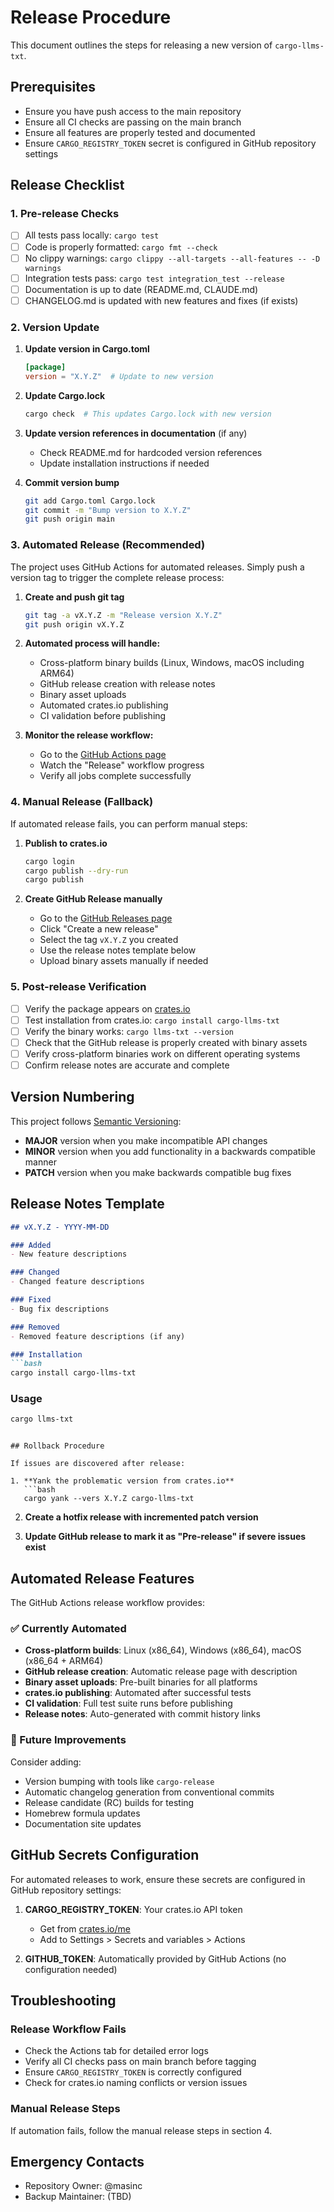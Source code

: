 # Release Procedure

This document outlines the steps for releasing a new version of `cargo-llms-txt`.

## Prerequisites

- Ensure you have push access to the main repository
- Ensure all CI checks are passing on the main branch
- Ensure all features are properly tested and documented
- Ensure `CARGO_REGISTRY_TOKEN` secret is configured in GitHub repository settings

## Release Checklist

### 1. Pre-release Checks

- [ ] All tests pass locally: `cargo test`
- [ ] Code is properly formatted: `cargo fmt --check`
- [ ] No clippy warnings: `cargo clippy --all-targets --all-features -- -D warnings`
- [ ] Integration tests pass: `cargo test integration_test --release`
- [ ] Documentation is up to date (README.md, CLAUDE.md)
- [ ] CHANGELOG.md is updated with new features and fixes (if exists)

### 2. Version Update

1. **Update version in Cargo.toml**
   ```toml
   [package]
   version = "X.Y.Z"  # Update to new version
   ```

2. **Update Cargo.lock**
   ```bash
   cargo check  # This updates Cargo.lock with new version
   ```

3. **Update version references in documentation** (if any)
   - Check README.md for hardcoded version references
   - Update installation instructions if needed

4. **Commit version bump**
   ```bash
   git add Cargo.toml Cargo.lock
   git commit -m "Bump version to X.Y.Z"
   git push origin main
   ```

### 3. Automated Release (Recommended)

The project uses GitHub Actions for automated releases. Simply push a version tag to trigger the complete release process:

1. **Create and push git tag**
   ```bash
   git tag -a vX.Y.Z -m "Release version X.Y.Z"
   git push origin vX.Y.Z
   ```

2. **Automated process will handle:**
   - Cross-platform binary builds (Linux, Windows, macOS including ARM64)
   - GitHub release creation with release notes
   - Binary asset uploads
   - Automated crates.io publishing
   - CI validation before publishing

3. **Monitor the release workflow:**
   - Go to the [GitHub Actions page](https://github.com/masinc/cargo-llms-txt/actions)
   - Watch the "Release" workflow progress
   - Verify all jobs complete successfully

### 4. Manual Release (Fallback)

If automated release fails, you can perform manual steps:

1. **Publish to crates.io**
   ```bash
   cargo login
   cargo publish --dry-run
   cargo publish
   ```

2. **Create GitHub Release manually**
   - Go to the [GitHub Releases page](https://github.com/masinc/cargo-llms-txt/releases)
   - Click "Create a new release"
   - Select the tag `vX.Y.Z` you created
   - Use the release notes template below
   - Upload binary assets manually if needed

### 5. Post-release Verification

- [ ] Verify the package appears on [crates.io](https://crates.io/crates/cargo-llms-txt)
- [ ] Test installation from crates.io: `cargo install cargo-llms-txt`
- [ ] Verify the binary works: `cargo llms-txt --version`
- [ ] Check that the GitHub release is properly created with binary assets
- [ ] Verify cross-platform binaries work on different operating systems
- [ ] Confirm release notes are accurate and complete

## Version Numbering

This project follows [Semantic Versioning](https://semver.org/):

- **MAJOR** version when you make incompatible API changes
- **MINOR** version when you add functionality in a backwards compatible manner
- **PATCH** version when you make backwards compatible bug fixes

## Release Notes Template

```markdown
## vX.Y.Z - YYYY-MM-DD

### Added
- New feature descriptions

### Changed
- Changed feature descriptions

### Fixed
- Bug fix descriptions

### Removed
- Removed feature descriptions (if any)

### Installation
```bash
cargo install cargo-llms-txt
```

### Usage
```bash
cargo llms-txt
```
```

## Rollback Procedure

If issues are discovered after release:

1. **Yank the problematic version from crates.io**
   ```bash
   cargo yank --vers X.Y.Z cargo-llms-txt
   ```

2. **Create a hotfix release with incremented patch version**

3. **Update GitHub release to mark it as "Pre-release" if severe issues exist**

## Automated Release Features

The GitHub Actions release workflow provides:

### ✅ Currently Automated
- **Cross-platform builds**: Linux (x86_64), Windows (x86_64), macOS (x86_64 + ARM64)
- **GitHub release creation**: Automatic release page with description
- **Binary asset uploads**: Pre-built binaries for all platforms
- **crates.io publishing**: Automated after successful tests
- **CI validation**: Full test suite runs before publishing
- **Release notes**: Auto-generated with commit history links

### 🔄 Future Improvements
Consider adding:
- Version bumping with tools like `cargo-release`
- Automatic changelog generation from conventional commits  
- Release candidate (RC) builds for testing
- Homebrew formula updates
- Documentation site updates

## GitHub Secrets Configuration

For automated releases to work, ensure these secrets are configured in GitHub repository settings:

1. **CARGO_REGISTRY_TOKEN**: Your crates.io API token
   - Get from [crates.io/me](https://crates.io/me)
   - Add to Settings > Secrets and variables > Actions

2. **GITHUB_TOKEN**: Automatically provided by GitHub Actions (no configuration needed)

## Troubleshooting

### Release Workflow Fails
- Check the Actions tab for detailed error logs
- Verify all CI checks pass on main branch before tagging
- Ensure `CARGO_REGISTRY_TOKEN` is correctly configured
- Check for crates.io naming conflicts or version issues

### Manual Release Steps
If automation fails, follow the manual release steps in section 4.

## Emergency Contacts

- Repository Owner: @masinc
- Backup Maintainer: (TBD)